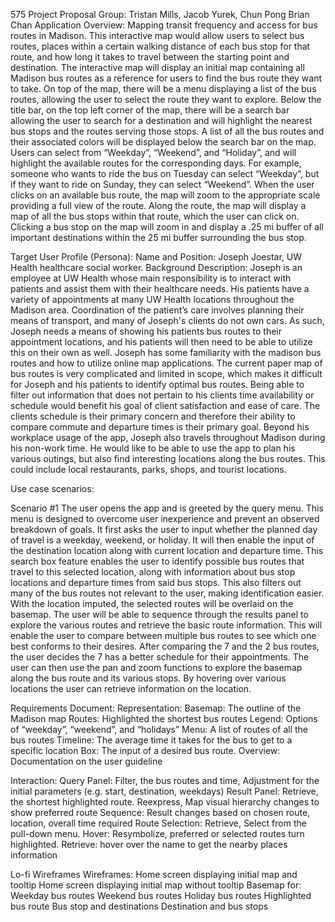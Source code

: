 575 Project Proposal
Group: Tristan Mills, Jacob Yurek, Chun Pong Brian Chan
Application Overview: 
Mapping transit frequency and access for bus routes in Madison. This interactive map would allow users to select bus routes, places within a certain walking distance of each bus stop for that route, and how long it takes to travel between the starting point and destination.
The interactive map will display an initial map containing all Madison bus routes as a reference for users to find the bus route they want to take. On top of the map, there will be a menu displaying a list of the bus routes, allowing the user to select the route they want to explore. Below the title bar, on the top left corner of the map, there will be a search bar allowing the user to search for a destination and will highlight the nearest bus stops and the routes serving those stops.
A list of all the bus routes and their associated colors will be displayed below the search bar on the map. Users can select from “Weekday”, “Weekend”, and “Holiday”, and will highlight the available routes for the corresponding days. For example, someone who wants to ride the bus on Tuesday can select “Weekday”, but if they want to ride on Sunday, they can select “Weekend”. When the user clicks on an available bus route, the map will zoom to the appropriate scale providing a full view of the route. Along the route, the map will display a map of all the bus stops within that route, which the user can click on. Clicking a bus stop on the map will zoom in and display a .25 mi buffer of all important destinations within the 25 mi buffer surrounding the bus stop.




Target User Profile (Persona):
Name and Position: 
Joseph Joestar, UW Health healthcare social worker.
Background Description: 
Joseph is an employee at UW Health whose main responsibility is to interact with patients and assist them with their healthcare needs. His patients have a variety of appointments at many UW Health locations throughout the Madison area. Coordination of the patient’s care involves planning their means of transport, and many of Joseph's clients do not own cars. As such, Joseph needs a means of showing his patients bus routes to their appointment locations, and his patients will then need to be able to utilize this on their own as well. Joseph has some familiarity with the madison bus routes and how to utilize online map applications. The current paper map of bus routes is very complicated and limited in scope, which makes it difficult for Joseph and his patients to identify optimal bus routes. Being able to filter out information that does not pertain to his clients time availability or schedule would benefit his goal of client satisfaction and ease of care. The clients schedule is their primary concern and therefore their ability to compare commute and departure times is their primary goal.
Beyond his workplace usage of the app, Joseph also travels throughout Madison during his non-work time. He would like to be able to use the app to plan his various outings, but also find interesting locations along the bus routes. This could include local restaurants, parks, shops, and tourist locations. 

Use case scenarios:

Scenario #1
	The user opens the app and is greeted by the query menu. This menu is designed to overcome user inexperience and prevent an observed breakdown of goals. It first asks the user to input whether the planned day of travel is a weekday, weekend, or holiday. It will then enable the input of the destination location along with current location and departure time. This search box feature enables the user to identify possible bus routes that travel to this selected location, along with information about bus stop locations and departure times from said bus stops. This also filters out many of the bus routes not relevant to the user, making identification easier. With the location imputed, the selected routes will be overlaid on the basemap. The user will be able to sequence through the results panel to explore the various routes and retrieve the basic route information. This will enable the user to compare between multiple bus routes to see which one best conforms to their desires. After comparing the 7 and the 2 bus routes, the user decides the 7 has a better schedule for their appointments. The user can then use the pan and zoom functions to explore the basemap along the bus route and its various stops. By hovering over various locations the user can retrieve information on the location.



Requirements Document:
Representation:
Basemap: The outline of the Madison map
Routes: Highlighted the shortest bus routes
Legend: Options of “weekday”, “weekend”, and “holidays” 
Menu: A list of routes of all the bus routes
Timeline: The average time it takes for the bus to get to a specific location
Box: The input of a desired bus route.
Overview: Documentation on the user guideline

Interaction:
Query Panel: Filter, the bus routes and time, Adjustment for the initial parameters (e.g. start, destination, weekdays)
Result Panel: Retrieve, the shortest highlighted route.
	           Reexpress, Map visual hierarchy changes to show preferred route
Sequence: Result changes based on chosen route, location, overall time required
Route Selection: Retrieve, Select from the pull-down menu.
Hover: Resymbolize, preferred or selected routes turn highlighted.
	Retrieve: hover over the name to get the nearby places information



Lo-fi Wireframes
Wireframes:
Home screen displaying initial map and tooltip
Home screen displaying initial map without tooltip
Basemap for:
Weekday bus routes
Weekend bus routes
Holiday bus routes
Highlighted bus route
Bus stop and destinations
Destination and bus stops










